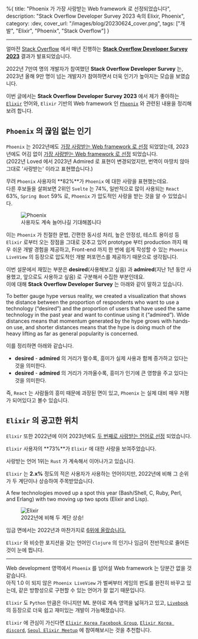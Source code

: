 %{
title: "Phoenix 가 가장 사랑받는 Web framework 로 선정되었습니다",
description: "Stack Overflow Developer Survey 2023 속의 Elixir, Phoenix",
category: :dev,
cover_url: "/images/blog/20230624_cover.png",
tags: ["개발", "Elixir", "Phoenix", "Stack Overflow"]
}

---

얼마전 [Stack Overflow](https://stackoverflow.com/) 에서 매년 진행하는 [**Stack Overflow Developer Survey 2023**](https://survey.stackoverflow.co/2023) 결과가 발표되었습니다.

2022년 7만여 명의 개발자가 참여했던 **Stack Overflow Developer Survey** 는, 2023년 올해 9만 명이 넘는 개발자가 참여하면서 더욱 인기가 높아지는 모습을 보였습니다.

이번 글에서는 **Stack Overflow Developer Survey 2023** 에서 제가 좋아하는 [`Elixir`](https://elixir-lang.org/) 언어와, `Elixir` 기반의 Web framework 인 [`Phoenix`](https://www.phoenixframework.org/) 와 관련된 내용을 정리해보려 합니다.

## `Phoenix` 의 끊임 없는 인기

`Phoenix` 는 2022년에도 [가장 사랑받는 Web framework 로 선정](https://survey.stackoverflow.co/2022#section-most-loved-dreaded-and-wanted-web-frameworks-and-technologies) 되었었는데, 2023년에도 어김 없이 [가장 사랑받는 Web framework 로 선정](https://survey.stackoverflow.co/2023/#section-admired-and-desired-web-frameworks-and-technologies) 되었습니다.\
(2022년 Loved 에서 2023년 Admired 로 표현이 변경되었지만, 번역이 마땅치 않아 그대로 '사랑받는' 이라고 표현했습니다.)

무려 `Phoenix` 사용자의 **82%**가 `Phoenix` 에 대한 사랑을 표현했는데요.\
다른 후보들을 살펴보면 2위인 `Svelte` 는 74%, 일반적으로 많이 사용되는 `React` 63%, `Spring Boot` 59% 로, `Phoenix` 가 압도적인 사랑을 받는 것을 알 수 있었습니다.

<figure>
  <img src="/images/blog/20230624_phoenix.png" alt="Phoenix">
  <figcaption>사용자도 계속 늘어나길 기대해봅니다</figcaption>
</figure>

이는 `Phoenix` 가 친절한 문법, 간편한 동시성 처리, 높은 안정성, 테스트 용이성 등 `Elixir` 로부터 오는 장점을 그대로 갖추고 있어 prototype 부터 production 까지 매우 쉬운 개발 경험을 제공하고, Front-end 까지 한 번에 쉽게 작성할 수 있는 `Phoenix LiveView` 의 등장으로 압도적인 개발 퍼포먼스를 제공하기 때문으로 생각됩니다.

이번 설문에서 재밌는 부분은 **desired**(사용해보고 싶음) 과 **admired**(지난 1년 동안 사용했고, 앞으로도 사용하고 싶음) 로 구분해서 수집한 부분인데요.\
이에 대해 **Stack Overflow Developer Survey** 는 아래와 같이 말하고 있습니다.

>>>
To better gauge hype versus reality, we created a visualization that shows the distance between the proportion of respondents who want to use a technology (“desired”) and the proportion of users that have used the same technology in the past year and want to continue using it (“admired”). Wide distances means that momentum generated by the hype grows with hands-on use, and shorter distances means that the hype is doing much of the heavy lifting as far as general popularity is concerned.
>>>

이를 정리하면 아래와 같습니다.

- **desired** - **admired** 의 거리가 멀수록, 흥미가 실제 사용과 함께 증가하고 있다는 것을 의미한다.
- **desired** - **admired** 의 거리가 가까울수록, 흥미가 인기에 큰 영향을 주고 있다는 것을 의미한다.

즉, `React` 는 사람들의 흥미 때문에 과장된 면이 있고, `Phoenix` 는 실제 대비 매우 저평가 되어있다고 볼수 있습니다.

## `Elixir` 의 공고한 위치

`Elixir` 또한 2022년에 이어 2023년에도 [두 번째로 사랑받는 언어로 선정](https://survey.stackoverflow.co/2023/#section-admired-and-desired-programming-scripting-and-markup-languages) 되었습니다.

`Elixir` 사용자의 **73%**가 `Elixir` 에 대한 사랑을 보여주었습니다.

사랑받는 언어 1위는 `Rust` 가 계속해서 이어나가고 있습니다.

`Elixir` 는 **2.x%** 정도의 적은 사용자가 사용하는 언어이지만, 2022년에 비해 그 순위가 두 계단이나 상승하여 주목받았습니다.

>>>
A few technologies moved up a spot this year (Bash/Shell, C, Ruby, Perl, and Erlang) with two moving up two spots (Elixir and Lisp).
>>>

<figure>
  <img src="/images/blog/20230624_elixir.png" alt="Elixir">
  <figcaption>2022년에 비해 두 계단 상승!</figcaption>
</figure>

임금 면에서는 2022년과 마찬가지로 [6위에 올랐습니다.](https://survey.stackoverflow.co/2023/#section-top-paying-technologies-top-paying-technologies)

`Elixir` 와 비슷한 포지션을 갖는 언어인 `Clojure` 의 인기나 임금이 전반적으로 줄어든 것이 눈에 띕니다.

---

Web development 영역에서 `Phoenix` 를 넘어설 Web framework 는 당분간 없을 것 같습니다.\
아직 1.0 이 되지 않은 `Phoenix LiveView` 가 벌써부터 게임의 판도를 완전히 바꾸고 있는데, 같은 방향성으로 구현할 수 있는 언어가 잘 없기 때문입니다.

`Elixir` 도 `Python` 만큼은 아니지만 ML 분야로 계속 영역을 넓혀가고 있고, [`Livebook`](https://livebook.dev/) 의 등장으로 더욱 쉽고 재미있는 개발이 가능해졌습니다.

`Elixir` 에 관심이 가신다면 [`Elixir Korea Facebook Group`](https://www.facebook.com/groups/665804896887520), [`Elixir Korea discord`](https://discord.com/invite/mVNjg3e), [`Seoul Elixir Meetup`](https://www.meetup.com/ko-KR/Seoul-Elixir-Meetup/) 에 참여해보시는 것을 추천합니다.
